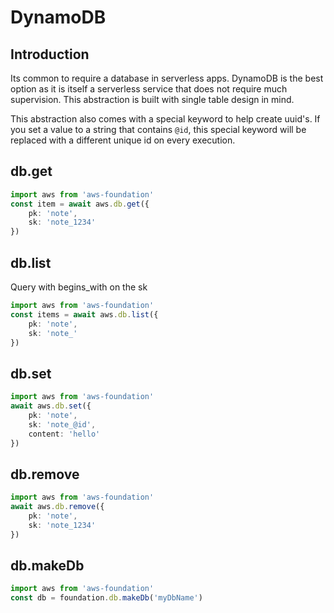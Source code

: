 # DynamoDB

## Introduction

Its common to require a database in serverless apps. DynamoDB is the best option
as it is itself a serverless service that does not require much supervision. This
abstraction is built with single table design in mind.

This abstraction also comes with a special keyword to help create uuid's. If you
set a value to a string that contains `@id`, this special keyword will be replaced
with a different unique id on every execution.

## db.get

```ts
import aws from 'aws-foundation'
const item = await aws.db.get({
    pk: 'note',
    sk: 'note_1234'
})
```

## db.list

Query with begins_with on the sk

```ts
import aws from 'aws-foundation'
const items = await aws.db.list({
    pk: 'note',
    sk: 'note_'
})
```

## db.set

```ts
import aws from 'aws-foundation'
await aws.db.set({
    pk: 'note',
    sk: 'note_@id',
    content: 'hello'
})
```

## db.remove

```ts
import aws from 'aws-foundation'
await aws.db.remove({
    pk: 'note',
    sk: 'note_1234'
})
```

## db.makeDb

```ts
import aws from 'aws-foundation'
const db = foundation.db.makeDb('myDbName')
```
